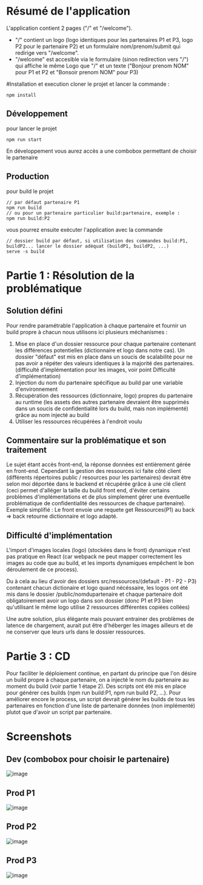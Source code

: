 # Résumé de l'application
L'application contient 2 pages ("/" et "/welcome").
- "/" contient un logo (logo identiques pour les partenaires P1 et P3, logo P2 pour le partenaire P2) et un formulaire nom/prenom/submit qui redirige vers "/welcome".
- "/welcome" est accesible via le formulaire (sinon redirection vers "/") qui affiche le même Logo que "/" et un texte  ("Bonjour prenom NOM" pour P1 et P2 et "Bonsoir prenom NOM" pour P3)

#Installation et execution
cloner le projet et lancer la commande :
```
npm install
```
## Développement
pour lancer le projet 
```
npm run start
```
En développement vous aurez accès a une combobox permettant de choisir le partenaire

## Production
pour build le projet 
```
// par défaut partenaire P1
npm run build
// ou pour un partenaire particulier build:partenaire, exemple :
npm run build:P2
```
vous pourrez ensuite exécuter l'application avec la commande
```
// dossier build par défaut, si utilisation des commandes build:P1, buildP2... lancer le dossier adéquat (buildP1, buildP2, ...) 
serve -s build
```

# Partie 1 : Résolution de la problématique
## Solution défini
Pour rendre paramétrable l'application à chaque partenaire et fournir un build propre à chacun nous utilisons ici plusieurs méchanismes :
1) Mise en place d'un dossier ressource pour chaque partenaire contenant les différences potentielles (dictionnaire et logo dans notre cas). Un dossier "défaut" est mis en place dans un soucis de scalabilité pour ne pas avoir a répéter des valeurs identiques à la majorité des partenaires. (difficulté d'implémentation pour les images, voir point Difficulté d'implémentation)
2) Injection du nom du partenaire spécifique au build par une variable d'environnement
3) Récupération des ressources (dictionnaire, logo) propres du partenaire au runtime (les assets des autres partenaire devraient être supprimés dans un soucis de confidentialité lors du build, mais non implémenté) grâce au nom injecté au build
4) Utiliser les ressources récupérées à l'endroit voulu

## Commentaire sur la problématique et son traitement
Le sujet étant accès front-end, la réponse données est entièrement gérée en front-end. Cependant la gestion des ressources ici faite côté client (différents répertoires public / resources pour les partenaires) devrait être selon moi déportée dans le backend et récupérée grâce à une clé client (ceci permet d'alléger la taille du build front end, d'éviter certains problèmes d'implémentations et de plus simplement gérer une éventuelle problématique de confidentialité des ressources de chaque partenaire). Exemple simplifié :
Le front envoie une requete get Ressources(P1) au back => back retourne dictionnaire et logo adapté.

## Difficulté d'implémentation
L'import d'images locales (logo) (stockées dans le front) dynamique n'est pas pratique en React (car webpack ne peut mapper correctement les images au code que au build, et les imports dynamiques empêchent le bon déroulement de ce process). 

Du à cela au lieu d'avoir des dossiers src/ressources/(default - P1 - P2 - P3) contenant chacun dictionaire et logo quand nécéssaire, les logos ont été mis dans le dossier /public/nomdupartenaire et chaque partenaire doit obligatoirement avoir un logo dans son dossier (donc P1 et P3 bien qu'utilisant le même logo utilise 2 ressources différentes copiées collées)

Une autre solution, plus élégante mais pouvant entrainer des problèmes de latence de chargement, aurait put être d'héberger les images ailleurs et de ne conserver que leurs urls dans le dossier ressources.

# Partie 3 : CD
Pour faciliter le déploiement continue, en partant du principe que l'on désire un build propre à chaque partenaire, on a injecté le nom du partenaire au moment du build (voir partie 1 étape 2). Des scripts ont été mis en place pour générer ces builds (npm run build:P1, npm run build P2, ...). Pour améliorer encore le process, un script devrait générer les builds de tous les partenaires en fonction d'une liste de partenaire données (non implémenté) plutot que d'avoir un script par partenaire.


# Screenshots

## Dev (combobox pour choisir le partenaire)
![image](https://user-images.githubusercontent.com/34136072/113478090-e39a4980-9486-11eb-977d-c2ac689dd66c.png)

## Prod P1
![image](https://user-images.githubusercontent.com/34136072/113478048-a5048f00-9486-11eb-8263-3828855e6af5.png)

## Prod P2
![image](https://user-images.githubusercontent.com/34136072/113478066-ba79b900-9486-11eb-91dc-dce2c5fd4dd9.png)

## Prod P3
![image](https://user-images.githubusercontent.com/34136072/113478076-c8c7d500-9486-11eb-8018-3f13e5ac7163.png)



